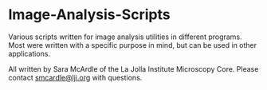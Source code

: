 # Image-Analysis-Scripts
Various scripts written for image analysis utilities in different programs. Most were written with a specific purpose in mind, but can be used in other applications. 

All written by Sara McArdle of the La Jolla Institute Microscopy Core.
Please contact smcardle@lji.org with questions. 
